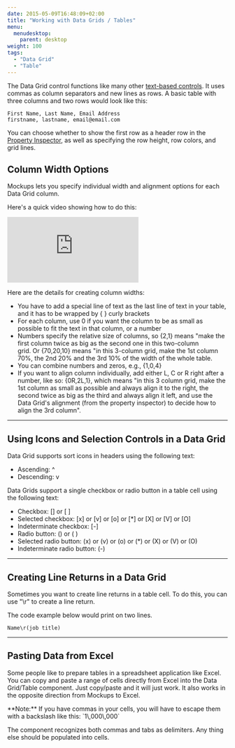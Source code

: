 ```yaml
---
date: 2015-05-09T16:48:09+02:00
title: "Working with Data Grids / Tables"
menu:
  menudesktop:
    parent: desktop
weight: 100
tags:
  - "Data Grid"
  - "Table"
---
```


The Data Grid control functions like many other [text-based controls](/desktop/text/). It uses commas as column separators and new lines as rows. A basic table with three columns and two rows would look like this:

	First Name, Last Name, Email Address 
	firstname, lastname, email@email.com

You can choose whether to show the first row as a header row in the [Property Inspector](/desktop/inspector/), as well as specifying the row height, row colors, and grid lines.

## Column Width Options

Mockups lets you specify individual width and alignment options for each Data Grid column.

Here's a quick video showing how to do this:

<div class="video"><iframe allowfullscreen="" frameborder="0" src="https://www.youtube.com/embed/yUUdt6vfc4s?rel=0"></iframe></div>

Here are the details for creating column widths:

*   You have to add a special line of text as the last line of text in your table, and it has to be wrapped by { } curly brackets
*   For each column, use 0 if you want the column to be as small as possible to fit the text in that column, or a number
*   Numbers specify the relative size of columns, so {2,1} means "make the first column twice as big as the second one in this two-column  
    grid. Or {70,20,10} means "in this 3-column grid, make the 1st column 70%, the 2nd 20% and the 3rd 10% of the width of the whole table.
*   You can combine numbers and zeros, e.g., {1,0,4}
*   If you want to align column individually, add either L, C or R right after a number, like so: {0R,2L,1}, which means "in this 3 column grid, make the 1st column as small as possible and always align it to the right, the second twice as big as the third and always align it left, and use the Data Grid's alignment (from the property inspector) to decide how to align the 3rd column".

* * *

## Using Icons and Selection Controls in a Data Grid

Data Grid supports sort icons in headers using the following text:

*   Ascending: ^
*   Descending: v

Data Grids support a single checkbox or radio button in a table cell using the following text:

*   Checkbox: [] or [ ]
*   Selected checkbox: [x] or [v] or [o] or [*] or [X] or [V] or [O]
*   Indeterminate checkbox: [-]
*   Radio button: () or ( )
*   Selected radio button: (x) or (v) or (o) or (*) or (X) or (V) or (O)
*   Indeterminate radio button: (-)

* * *

## Creating Line Returns in a Data Grid

Sometimes you want to create line returns in a table cell. To do this, you can use "\r" to create a line return.

The code example below would print on two lines.

	Name\r(job title)

* * *

## Pasting Data from Excel

Some people like to prepare tables in a spreadsheet application like Excel. You can copy and paste a range of cells directly from Excel into the Data Grid/Table component. Just copy/paste and it will just work. It also works in the opposite direction from Mockups to Excel.

<span class="alert alert-info show" role="alert">
**Note:** If you have commas in your cells, you will have to escape them with a backslash like this: `1\,000\,000`
</span>

The component recognizes both commas and tabs as delimiters. Any thing else should be populated into cells.